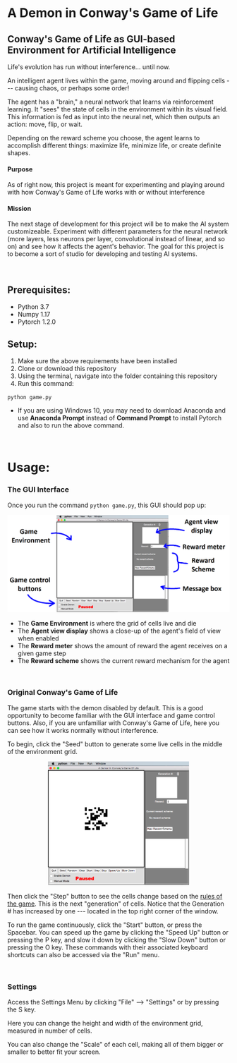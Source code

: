# A Demon in Conway's Game of Life

## Conway's Game of Life as GUI-based Environment for Artificial Intelligence

Life's evolution has run without interference... until now.

An intelligent agent lives within the game, moving around
and flipping cells --- causing chaos, or perhaps
some order!

The agent has a "brain," a neural network that learns via
reinforcement learning. It "sees" the state of cells in the
environment within its visual field. This information is
fed as input into the neural net, which then outputs an action: 
move, flip, or wait.

Depending on the reward scheme you choose, the agent learns to
accomplish different things: maximize life, minimize life, or
create definite shapes.

#### Purpose
As of right now, this project is meant for experimenting and playing
around with how Conway's Game of Life works with or without
interference

#### Mission
The next stage of development for this project will be to make
the AI system customizeable. Experiment with different parameters
for the neural network (more layers, less neurons per layer, convolutional
instead of linear, and so on) and see how it affects the agent's behavior.
The goal for this project is to become a sort of studio for developing 
and testing AI systems.

<br>

## Prerequisites:
<ul>
  <li>Python 3.7</li>
  <li>Numpy 1.17</li>
  <li>Pytorch 1.2.0</li>
</ul>

## Setup:
1. Make sure the above requirements have been installed
2. Clone or download this repository
3. Using the terminal, navigate into the folder containing this repository
4. Run this command:
```
python game.py
```

- If you are using Windows 10, you may need to download Anaconda and use
**Anaconda Prompt** instead of **Command Prompt** to install Pytorch and
also to run the above command.

<br>

# Usage:

### The GUI Interface
Once you run the command `python game.py`, this GUI should pop up:

<img src="https://github.com/jmsbutcher/A-demon-in-conways-game-of-life/blob/master/Usage_images/Empty_GUI_Labelled2.png">

- The **Game Environment** is where the grid of cells live and die
- The **Agent view display** shows a close-up of the agent's field of view when enabled
- The **Reward meter** shows the amount of reward the agent receives on a given game step
- The **Reward scheme** shows the current reward mechanism for the agent

<br>

### Original Conway's Game of Life

The game starts with the demon disabled by default. This is a good opportunity to become familiar with the GUI interface and game control buttons. Also, if you are unfamiliar with Conway's Game of Life, here you can see how it works normally without interference.

To begin, click the "Seed" button to generate some live cells in the middle of the environment grid.

<p align="center">
  <img width="320" height="280" src="https://github.com/jmsbutcher/A-demon-in-conways-game-of-life/blob/master/Usage_images/Seed.png">
</p>

Then click the "Step" button to see the cells change based on the [rules of the game](https://en.wikipedia.org/wiki/Conway%27s_Game_of_Life). This is the next "generation" of cells. Notice that the Generation # has increased by one --- located in the top right corner of the window.

To run the game continuously, click the "Start" button, or press the Spacebar. You can speed up the game by clicking the "Speed Up" button or pressing the P key, and slow it down by clicking the "Slow Down" button or pressing the O key. These commands with their associated keyboard shortcuts can also be accessed via the "Run" menu.

<br>

### Settings

Access the Settings Menu by clicking "File" --> "Settings" or by pressing the S key.

Here you can change the height and width of the environment grid, measured in number of cells.

You can also change the "Scale" of each cell, making all of them bigger or smaller to better fit your screen.
